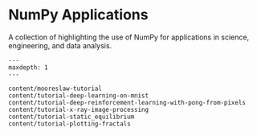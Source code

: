 # NumPy Applications

A collection of highlighting the use of NumPy for applications in science,
engineering, and data analysis.

```{toctree}
---
maxdepth: 1
---

content/mooreslaw-tutorial
content/tutorial-deep-learning-on-mnist
content/tutorial-deep-reinforcement-learning-with-pong-from-pixels
content/tutorial-x-ray-image-processing
content/tutorial-static_equilibrium
content/tutorial-plotting-fractals
```

